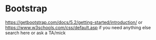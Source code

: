 # Bootstrap
<!-- bs5-$ is a template that has website link in  -->
<!-- bs5 is another link that codeworks provides -->
<!-- user snippet for debug is style.debug you can use this to see the containers when styling project -->
<!-- to do multiple col you can do .col-SIZE*NUMBER OF COL  -->
<!-- same can be done for rows -->
<!-- BOOTSTRAP has built in p-x for padding and m-x for margin -->
<!-- when building a block it out first  -->
<!-- when making a div with a col class type .col and you can add 1-12  -->
<!-- if you need to add a background image ad the class bg-image then in css add do .bg-image{background-image(URL)} and if it doesn't pop on your screen then you have to adjust the content aka its zero pixel so you have to give it height -->
<!-- you can adjust the height with h-  -->
<!-- justify content moves things left and right in a flex container-->
<!-- align items move things up and down in a flex container-->
<!-- start and end are used for left and right -->
<!-- container-fluid class is used for      could be added to the main tag -->
<!-- can add other elements when typing .col and bootstrap will finish that line of code ex. .col-12.text-danger -->
<!-- in bootstrap if an image is too big you can add img-fluid to have it not flow out of the container -->
<!-- text-center centers content when added to the class -->
<!-- can add a span tag <span></span> in a tag to add a class a specific thing of text                ex. <span class="text-info"></span> -->
<!-- you can add a transform like rounded but to get more perfected you should use css and make a class -->
<!-- when adding a row into a col it breaks the col which might be a col-6  into 12 individual rows inside a col-->
<!-- adding either t b to either margin or padding to the top or bottom and adding s e to either margin or padding is for left and right y is for top and bottom x is for left and right -->
<!-- grid breakpoints https://getbootstrap.com/docs/5.2/layout/grid/#grid-options -->
<!---TODO -  after lunch ask mick or TA about order -->

https://getbootstrap.com/docs/5.2/getting-started/introduction/  or https://www.w3schools.com/css/default.asp if you need anything else search here or ask a TA/mick

<!-- quick way to terminal  ctrl~  -->
<!-- can keep a nav bar or parent element at the top of the program by putting sticky-top as a class -->

